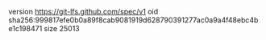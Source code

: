 version https://git-lfs.github.com/spec/v1
oid sha256:999817efe0b0a89f8cab9081919d628790391277ac0a9a4f48ebc4be1c198471
size 25013
